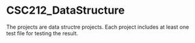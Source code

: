 # CSC212_DataStructure
The projects are data structre projects. Each project includes at least one test file for testing the result. 
